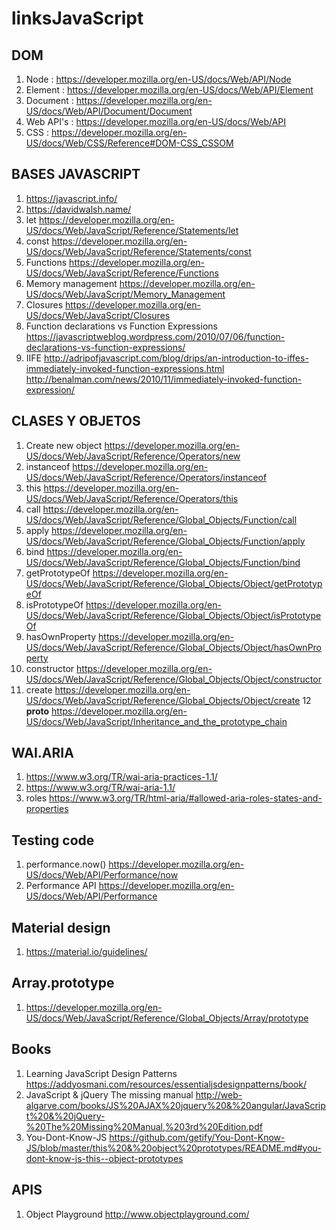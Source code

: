 # linksJavaScript
## DOM
  1. Node : https://developer.mozilla.org/en-US/docs/Web/API/Node
  2. Element : https://developer.mozilla.org/en-US/docs/Web/API/Element
  3. Document : https://developer.mozilla.org/en-US/docs/Web/API/Document/Document
  4. Web API's : https://developer.mozilla.org/en-US/docs/Web/API
  5. CSS : https://developer.mozilla.org/en-US/docs/Web/CSS/Reference#DOM-CSS_CSSOM

## BASES JAVASCRIPT
  1. https://javascript.info/
  2. https://davidwalsh.name/
  3. let https://developer.mozilla.org/en-US/docs/Web/JavaScript/Reference/Statements/let
  4. const https://developer.mozilla.org/en-US/docs/Web/JavaScript/Reference/Statements/const
  5. Functions https://developer.mozilla.org/en-US/docs/Web/JavaScript/Reference/Functions
  6. Memory management https://developer.mozilla.org/en-US/docs/Web/JavaScript/Memory_Management
  7. Closures https://developer.mozilla.org/en-US/docs/Web/JavaScript/Closures
  8. Function declarations vs Function Expressions https://javascriptweblog.wordpress.com/2010/07/06/function-declarations-vs-function-expressions/
  9. IIFE http://adripofjavascript.com/blog/drips/an-introduction-to-iffes-immediately-invoked-function-expressions.html
          http://benalman.com/news/2010/11/immediately-invoked-function-expression/
  
## CLASES Y OBJETOS
  1. Create new object https://developer.mozilla.org/en-US/docs/Web/JavaScript/Reference/Operators/new
  2. instanceof https://developer.mozilla.org/en-US/docs/Web/JavaScript/Reference/Operators/instanceof
  3. this https://developer.mozilla.org/en-US/docs/Web/JavaScript/Reference/Operators/this
  4. call  https://developer.mozilla.org/en-US/docs/Web/JavaScript/Reference/Global_Objects/Function/call
  5. apply https://developer.mozilla.org/en-US/docs/Web/JavaScript/Reference/Global_Objects/Function/apply
  6. bind https://developer.mozilla.org/en-US/docs/Web/JavaScript/Reference/Global_Objects/Function/bind
  7. getPrototypeOf https://developer.mozilla.org/en-US/docs/Web/JavaScript/Reference/Global_Objects/Object/getPrototypeOf
  8. isPrototypeOf https://developer.mozilla.org/en-US/docs/Web/JavaScript/Reference/Global_Objects/Object/isPrototypeOf
  9. hasOwnProperty https://developer.mozilla.org/en-US/docs/Web/JavaScript/Reference/Global_Objects/Object/hasOwnProperty
  10. constructor https://developer.mozilla.org/en-US/docs/Web/JavaScript/Reference/Global_Objects/Object/constructor
  11. create https://developer.mozilla.org/en-US/docs/Web/JavaScript/Reference/Global_Objects/Object/create
  12 __proto__ https://developer.mozilla.org/en-US/docs/Web/JavaScript/Inheritance_and_the_prototype_chain
  
## WAI.ARIA
  1. https://www.w3.org/TR/wai-aria-practices-1.1/
  2. https://www.w3.org/TR/wai-aria-1.1/
  3. roles https://www.w3.org/TR/html-aria/#allowed-aria-roles-states-and-properties
  
## Testing code
  1. performance.now() https://developer.mozilla.org/en-US/docs/Web/API/Performance/now
  2. Performance API https://developer.mozilla.org/en-US/docs/Web/API/Performance

## Material design
  1. https://material.io/guidelines/

## Array.prototype
  1. https://developer.mozilla.org/en-US/docs/Web/JavaScript/Reference/Global_Objects/Array/prototype
  
## Books
  1. Learning JavaScript Design Patterns https://addyosmani.com/resources/essentialjsdesignpatterns/book/
  2. JavaScript & jQuery The missing manual http://web-algarve.com/books/JS%20AJAX%20jquery%20&%20angular/JavaScript%20&%20jQuery-%20The%20Missing%20Manual,%203rd%20Edition.pdf
  3. You-Dont-Know-JS https://github.com/getify/You-Dont-Know-JS/blob/master/this%20&%20object%20prototypes/README.md#you-dont-know-js-this--object-prototypes
  
## APIS
  1. Object Playground http://www.objectplayground.com/
  
